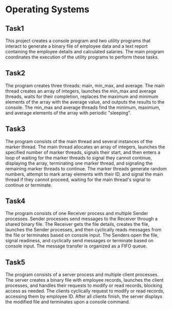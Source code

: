 # Operating Systems
## Task1
This project creates a console program and two utility programs that interact to generate a binary file of employee data and a text report containing the employee details and calculated salaries. The main program coordinates the execution of the utility programs to perform these tasks.
## Task2
The program creates three threads: main, min_max, and average. The main thread creates an array of integers, launches the min_max and average threads, waits for their completion, replaces the maximum and minimum elements of the array with the average value, and outputs the results to the console. The min_max and average threads find the minimum, maximum, and average elements of the array with periodic "sleeping".
## Task3
The program consists of the main thread and several instances of the marker thread. The main thread allocates an array of integers, launches the specified number of marker threads, signals their start, and then enters a loop of waiting for the marker threads to signal they cannot continue, displaying the array, terminating one marker thread, and signaling the remaining marker threads to continue. The marker threads generate random numbers, attempt to mark array elements with their ID, and signal the main thread if they cannot proceed, waiting for the main thread's signal to continue or terminate.
## Task4
The program consists of one Receiver process and multiple Sender processes. Sender processes send messages to the Receiver through a shared binary file. The Receiver gets the file details, creates the file, launches the Sender processes, and then cyclically reads messages from the file or terminates based on console input. The Senders open the file, signal readiness, and cyclically send messages or terminate based on console input. The message transfer is organized as a FIFO queue.
## Task5
The program consists of a server process and multiple client processes. The server creates a binary file with employee records, launches the client processes, and handles their requests to modify or read records, blocking access as needed. The clients cyclically request to modify or read records, accessing them by employee ID. After all clients finish, the server displays the modified file and terminates upon a console command.
